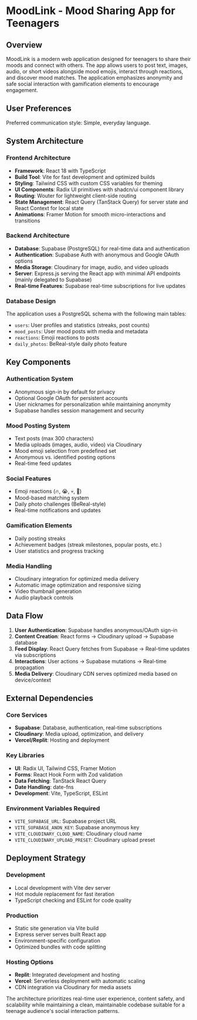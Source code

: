 # MoodLink - Mood Sharing App for Teenagers

## Overview

MoodLink is a modern web application designed for teenagers to share their moods and connect with others. The app allows users to post text, images, audio, or short videos alongside mood emojis, interact through reactions, and discover mood matches. The application emphasizes anonymity and safe social interaction with gamification elements to encourage engagement.

## User Preferences

Preferred communication style: Simple, everyday language.

## System Architecture

### Frontend Architecture
- **Framework**: React 18 with TypeScript
- **Build Tool**: Vite for fast development and optimized builds
- **Styling**: Tailwind CSS with custom CSS variables for theming
- **UI Components**: Radix UI primitives with shadcn/ui component library
- **Routing**: Wouter for lightweight client-side routing
- **State Management**: React Query (TanStack Query) for server state and React Context for local state
- **Animations**: Framer Motion for smooth micro-interactions and transitions

### Backend Architecture
- **Database**: Supabase (PostgreSQL) for real-time data and authentication
- **Authentication**: Supabase Auth with anonymous and Google OAuth options
- **Media Storage**: Cloudinary for image, audio, and video uploads
- **Server**: Express.js serving the React app with minimal API endpoints (mainly delegated to Supabase)
- **Real-time Features**: Supabase real-time subscriptions for live updates

### Database Design
The application uses a PostgreSQL schema with the following main tables:
- `users`: User profiles and statistics (streaks, post counts)
- `mood_posts`: User mood posts with media and metadata
- `reactions`: Emoji reactions to posts
- `daily_photos`: BeReal-style daily photo feature

## Key Components

### Authentication System
- Anonymous sign-in by default for privacy
- Optional Google OAuth for persistent accounts
- User nicknames for personalization while maintaining anonymity
- Supabase handles session management and security

### Mood Posting System
- Text posts (max 300 characters)
- Media uploads (images, audio, video) via Cloudinary
- Mood emoji selection from predefined set
- Anonymous vs. identified posting options
- Real-time feed updates

### Social Features
- Emoji reactions (🔥, 😭, 💀, 🫶)
- Mood-based matching system
- Daily photo challenges (BeReal-style)
- Real-time notifications and updates

### Gamification Elements
- Daily posting streaks
- Achievement badges (streak milestones, popular posts, etc.)
- User statistics and progress tracking

### Media Handling
- Cloudinary integration for optimized media delivery
- Automatic image optimization and responsive sizing
- Video thumbnail generation
- Audio playback controls

## Data Flow

1. **User Authentication**: Supabase handles anonymous/OAuth sign-in
2. **Content Creation**: React forms → Cloudinary upload → Supabase database
3. **Feed Display**: React Query fetches from Supabase → Real-time updates via subscriptions
4. **Interactions**: User actions → Supabase mutations → Real-time propagation
5. **Media Delivery**: Cloudinary CDN serves optimized media based on device/context

## External Dependencies

### Core Services
- **Supabase**: Database, authentication, real-time subscriptions
- **Cloudinary**: Media upload, optimization, and delivery
- **Vercel/Replit**: Hosting and deployment

### Key Libraries
- **UI**: Radix UI, Tailwind CSS, Framer Motion
- **Forms**: React Hook Form with Zod validation
- **Data Fetching**: TanStack React Query
- **Date Handling**: date-fns
- **Development**: Vite, TypeScript, ESLint

### Environment Variables Required
- `VITE_SUPABASE_URL`: Supabase project URL
- `VITE_SUPABASE_ANON_KEY`: Supabase anonymous key
- `VITE_CLOUDINARY_CLOUD_NAME`: Cloudinary cloud name
- `VITE_CLOUDINARY_UPLOAD_PRESET`: Cloudinary upload preset

## Deployment Strategy

### Development
- Local development with Vite dev server
- Hot module replacement for fast iteration
- TypeScript checking and ESLint for code quality

### Production
- Static site generation via Vite build
- Express server serves built React app
- Environment-specific configuration
- Optimized bundles with code splitting

### Hosting Options
- **Replit**: Integrated development and hosting
- **Vercel**: Serverless deployment with automatic scaling
- CDN integration via Cloudinary for media assets

The architecture prioritizes real-time user experience, content safety, and scalability while maintaining a clean, maintainable codebase suitable for a teenage audience's social interaction patterns.